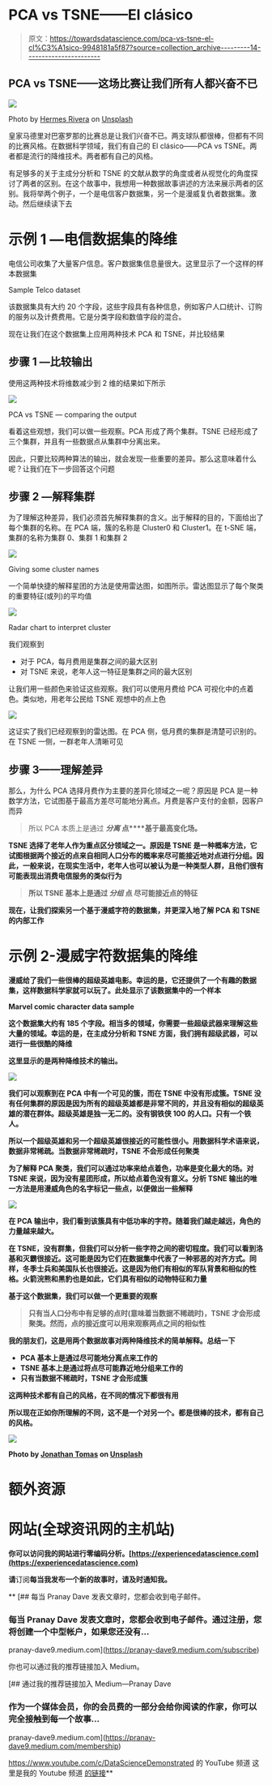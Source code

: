 # PCA vs TSNE——El clásico

> 原文：<https://towardsdatascience.com/pca-vs-tsne-el-cl%C3%A1sico-9948181a5f87?source=collection_archive---------14----------------------->

## PCA vs TSNE——这场比赛让我们所有人都兴奋不已

![](img/cddff497a1ae5137feb0581fc5c09d63.png)

Photo by [Hermes Rivera](https://unsplash.com/@hermez777?utm_source=unsplash&utm_medium=referral&utm_content=creditCopyText) on [Unsplash](https://unsplash.com/s/photos/boxing?utm_source=unsplash&utm_medium=referral&utm_content=creditCopyText)

皇家马德里对巴塞罗那的比赛总是让我们兴奋不已。两支球队都很棒，但都有不同的比赛风格。在数据科学领域，我们有自己的 El clásico——PCA vs TSNE。两者都是流行的降维技术。两者都有自己的风格。

有足够多的关于主成分分析和 TSNE 的文献从数学的角度或者从视觉化的角度探讨了两者的区别。在这个故事中，我想用一种数据故事讲述的方法来展示两者的区别。我将举两个例子，一个是电信客户数据集，另一个是漫威复仇者数据集。激动。然后继续读下去

# 示例 1 —电信数据集的降维

电信公司收集了大量客户信息。客户数据集信息量很大。这里显示了一个这样的样本数据集

Sample Telco dataset

该数据集具有大约 20 个字段，这些字段具有各种信息，例如客户人口统计、订购的服务以及计费费用。它是分类字段和数值字段的混合。

现在让我们在这个数据集上应用两种技术 PCA 和 TSNE，并比较结果

## 步骤 1 —比较输出

使用这两种技术将维数减少到 2 维的结果如下所示

![](img/25a4887567f01c5d430bd0c488dfa36a.png)

PCA vs TSNE — comparing the output

看着这些观想，我们可以做一些观察。PCA 形成了两个集群。TSNE 已经形成了三个集群，并且有一些数据点从集群中分离出来。

因此，只要比较两种算法的输出，就会发现一些重要的差异。那么这意味着什么呢？让我们在下一步回答这个问题

## 步骤 2 —解释集群

为了理解这种差异，我们必须首先解释集群的含义。出于解释的目的，下面给出了每个集群的名称。在 PCA 端，簇的名称是 Cluster0 和 Cluster1。在 t-SNE 端，集群的名称为集群 0、集群 1 和集群 2

![](img/ab7131649537aab39b9989099eb3d332.png)

Giving some cluster names

一个简单快捷的解释星团的方法是使用雷达图，如图所示。雷达图显示了每个聚类的重要特征(或列)的平均值

![](img/88b64893ae81b00e3409b774fc9b431c.png)

Radar chart to interpret cluster

我们观察到

*   对于 PCA，每月费用是集群之间的最大区别
*   对 TSNE 来说，老年人这一特征是集群之间的最大区别

让我们用一些颜色来验证这些观察。我们可以使用月费给 PCA 可视化中的点着色。类似地，用老年公民给 TSNE 观想中的点上色

![](img/d05ad64733e77f5a6f4bbe20fd0a91f2.png)

这证实了我们已经观察到的雷达图。在 PCA 侧，低月费的集群是清楚可识别的。在 TSNE 一侧，一群老年人清晰可见

## 步骤 3——理解差异

那么，为什么 PCA 选择月费作为主要的差异化领域之一呢？原因是 PCA 是一种数学方法，它试图基于最高方差尽可能地分离点。月费是客户支付的金额，因客户而异

> 所以 PCA 本质上是通过 ***分离*** **点****基于最高变化场。**

**TSNE 选择了老年人作为重点区分领域之一。原因是 TSNE 是一种概率方法，它试图根据两个接近的点来自相同人口分布的概率来尽可能接近地对点进行分组。因此，一般来说，在现实生活中，老年人也可以被认为是一种类型人群，且他们很有可能表现出消费电信服务的类似行为**

> **所以 TSNE 基本上是通过 ***分组*** **点** **尽可能接近**点的特征**

**现在，让我们探索另一个基于漫威字符的数据集，并更深入地了解 PCA 和 TSNE 的内部工作**

# **示例 2-漫威字符数据集的降维**

**漫威给了我们一些很棒的超级英雄电影。幸运的是，它还提供了一个有趣的数据集，这样数据科学家就可以玩了。此处显示了该数据集中的一个样本**

**Marvel comic character data sample**

**这个数据集大约有 185 个字段。相当多的领域，你需要一些超级武器来理解这些大量的领域。幸运的是，在主成分分析和 TSNE 方面，我们拥有超级武器，可以进行一些很酷的降维**

**这里显示的是两种降维技术的输出。**

**![](img/a1948488da20829872d00d65ede21dc0.png)**

**我们可以观察到在 PCA 中有一个可见的簇，而在 TSNE 中没有形成簇。TSNE 没有任何集群的原因是因为所有的超级英雄都是非常不同的，并且没有相似的超级英雄的潜在群体。超级英雄是独一无二的。没有钢铁侠 100 的人口。只有一个铁人。**

**所以一个超级英雄和另一个超级英雄很接近的可能性很小。用数据科学术语来说，数据非常稀疏。当数据非常稀疏时，TSNE 不会形成任何聚类**

**为了解释 PCA 聚类，我们可以通过功率来给点着色，功率是变化最大的场。对 TSNE 来说，因为没有星团形成，所以给点着色没有意义。分析 TSNE 输出的唯一方法是用漫威角色的名字标记一些点，以便做出一些解释**

**![](img/0fbd6ac95ba3b3dade95361d1217afc1.png)**

**在 PCA 输出中，我们看到该簇具有中低功率的字符。随着我们越走越远，角色的力量越来越大。**

**在 TSNE，没有群集，但我们可以分析一些字符之间的密切程度。我们可以看到洛基和灭霸很接近。这可能是因为它们在数据集中代表了一种邪恶的对齐方式。同样，冬季士兵和美国队长也很接近。这是因为他们有相似的军队背景和相似的性格。火箭浣熊和黑豹也是如此，它们具有相似的动物特征和力量**

**基于这个数据集，我们可以做一个更重要的观察**

> **只有当人口分布中有足够的点时(意味着当数据不稀疏时)，TSNE 才会形成聚类。然而，点的接近度可以用来观察两点之间的相似性**

**我的朋友们，这是用两个数据故事对两种降维技术的简单解释。总结一下**

*   **PCA 基本上是通过尽可能地分离点来工作的**
*   **TSNE 基本上是通过将点尽可能靠近地分组来工作的**
*   **只有当数据不稀疏时，TSNE 才会形成簇**

**这两种技术都有自己的风格，在不同的情况下都很有用**

**所以现在正如你所理解的不同，这不是一个对另一个。都是很棒的技术，都有自己的风格。**

**![](img/eda0041c4985e6dc849cbac76cb3f164.png)**

**Photo by [Jonathan Tomas](https://unsplash.com/@jotomas?utm_source=unsplash&utm_medium=referral&utm_content=creditCopyText) on [Unsplash](https://unsplash.com/s/photos/boxing?utm_source=unsplash&utm_medium=referral&utm_content=creditCopyText)**

# **额外资源**

# **网站(全球资讯网的主机站)**

**你可以访问我的网站进行零编码分析。[https://experiencedatascience.com](https://experiencedatascience.com)**

**请**订阅**每当我发布一个新的故事时，请及时通知我。**

**[](https://pranay-dave9.medium.com/subscribe) [## 每当 Pranay Dave 发表文章时，您都会收到电子邮件。

### 每当 Pranay Dave 发表文章时，您都会收到电子邮件。通过注册，您将创建一个中型帐户，如果您还没有…

pranay-dave9.medium.com](https://pranay-dave9.medium.com/subscribe) 

你也可以通过我的推荐链接加入 Medium。

[](https://pranay-dave9.medium.com/membership) [## 通过我的推荐链接加入 Medium—Pranay Dave

### 作为一个媒体会员，你的会员费的一部分会给你阅读的作家，你可以完全接触到每一个故事…

pranay-dave9.medium.com](https://pranay-dave9.medium.com/membership) 

https://www.youtube.com/c/DataScienceDemonstrated 的 YouTube 频道
这里是我的 Youtube 频道
[的链接](https://www.youtube.com/c/DataScienceDemonstrated)**